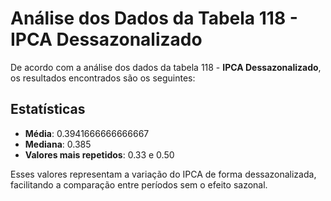 # Análise dos Dados da Tabela 118 - IPCA Dessazonalizado

De acordo com a análise dos dados da tabela 118 - **IPCA Dessazonalizado**, os resultados encontrados são os seguintes:

## Estatísticas

- **Média**: 0.3941666666666667
- **Mediana**: 0.385
- **Valores mais repetidos**: 0.33 e 0.50

Esses valores representam a variação do IPCA de forma dessazonalizada, facilitando a comparação entre períodos sem o efeito sazonal.
